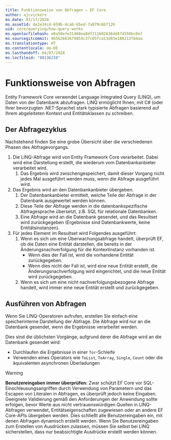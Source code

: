 ```yaml
---
title: Funktionsweise von Abfragen – EF Core
author: ajcvickers
ms.date: 03/17/2020
ms.assetid: de2e34cd-659b-4cab-b5ed-7a979c6bf120
uid: core/querying/how-query-works
ms.openlocfilehash: e8a50efe31468ea8df211602636dd474550bc0ef
ms.sourcegitcommit: 9b562663679854c37c05fca13d93e180213fb4aa
ms.translationtype: HT
ms.contentlocale: de-DE
ms.lasthandoff: 04/07/2020
ms.locfileid: "80136238"
---
```

# <a name="how-queries-work"></a>Funktionsweise von Abfragen

Entity Framework Core verwendet Language Integrated Query (LINQ), um Daten von der Datenbank abzufragen. LINQ ermöglicht Ihnen, mit C# (oder Ihrer bevorzugten .NET-Sprache) stark typisierte Abfragen basierend auf Ihrem abgeleiteten Kontext und Entitätsklassen zu schreiben.

## <a name="the-life-of-a-query"></a>Der Abfragezyklus

Nachstehend finden Sie eine grobe Übersicht über die verschiedenen Phasen des Abfragevorgangs.

1. Die LINQ-Abfrage wird von Entity Framework Core verarbeitet. Dabei wird eine Darstellung erstellt, die wiederum vom Datenbankanbieter verarbeitet wird.
   1. Das Ergebnis wird zwischengespeichert, damit dieser Vorgang nicht jedes Mal ausgeführt werden muss, wenn die Abfrage ausgeführt wird.
2. Das Ergebnis wird an den Datenbankanbieter übergeben.
   1. Der Datenbankanbieter ermittelt, welche Teile der Abfrage in der Datenbank ausgewertet werden können.
   2. Diese Teile der Abfrage werden in die datenbankspezifische Abfragesprache übersetzt, z.B. SQL für relationale Datenbanken.
   3. Eine Abfrage wird an die Datenbank gesendet, und das Resultset wird zurückgegeben (Ergebnisse sind Datenbankwerte, keine Entitätsinstanzen).
3. Für jedes Element im Resultset wird Folgendes ausgeführt:
   1. Wenn es sich um eine Überwachungsabfrage handelt, überprüft EF, ob die Daten eine Entität darstellen, die bereits in der Änderungsnachverfolgung für die Kontextinstanz vorhanden ist.
      * Wenn dies der Fall ist, wird die vorhandene Entität zurückgegeben.
      * Wenn dies nicht der Fall ist, wird eine neue Entität erstellt, die Änderungsnachverfolgung wird eingerichtet, und die neue Entität wird zurückgegeben.
   2. Wenn es sich um eine nicht nachverfolgungsbezogene Abfrage handelt, wird immer eine neue Entität erstellt und zurückgegeben.

## <a name="when-queries-are-executed"></a>Ausführen von Abfragen

Wenn Sie LINQ-Operatoren aufrufen, erstellen Sie einfach eine speicherinterne Darstellung der Abfrage. Die Abfrage wird nur an die Datenbank gesendet, wenn die Ergebnisse verarbeitet werden.

Dies sind die üblichsten Vorgänge, aufgrund derer die Abfrage wird an die Datenbank gesendet wird:

* Durchlaufen die Ergebnisse in einer `for`-Schleife
* Verwenden eines Operators wie `ToList`, `ToArray`, `Single`, `Count` oder die äquivalenten asynchronen Überladungen

> [!WARNING]  
> **Benutzereingaben immer überprüfen:** Zwar schützt EF Core vor SQL-Einschleusungsangriffen durch Verwendung von Parametern und das Escapen von Literalen in Abfragen, es überprüft jedoch keine Eingaben. Geeignete Validierung gemäß den Anforderungen der Anwendung sollte erfolgen, bevor Werte aus nicht vertrauenswürdigen Quellen in LINQ-Abfragen verwendet, Entitätseigenschaften zugewiesen oder an andere EF Core-APIs übergeben werden. Dies schließt alle Benutzereingaben ein, mit denen Abfragen dynamisch erstellt werden. Wenn Sie Benutzereingaben zum Erstellen von Ausdrücken zulassen, müssen Sie selbst bei LINQ sicherstellen, dass nur beabsichtigte Ausdrücke erstellt werden können.
